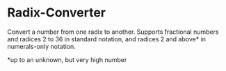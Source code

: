 # Radix-Converter
Convert a number from one radix to another. Supports fractional numbers and radices 2 to 36 in standard notation, and radices 2 and above* in numerals-only notation.

*up to an unknown, but very high number
